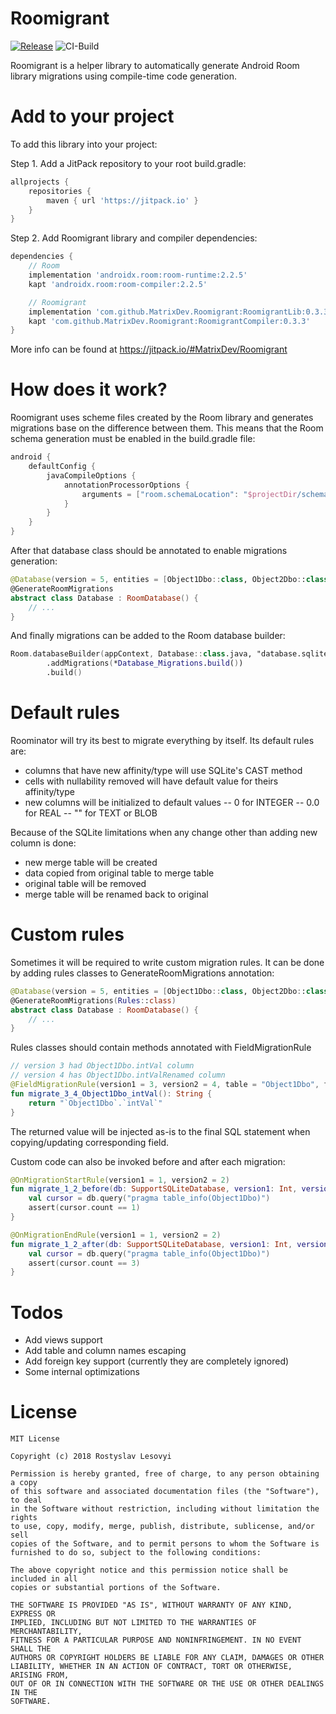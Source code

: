 # Roomigrant

[![Release](https://jitpack.io/v/MatrixDev/Roomigrant.svg)](https://jitpack.io/#MatrixDev/Roomigrant)
![CI-Build](https://github.com/MatrixDev/Roomigrant/workflows/ci-build/badge.svg)

Roomigrant is a helper library to automatically generate Android Room library migrations using compile-time code generation.

# Add to your project

To add this library into your project:

Step 1. Add a JitPack repository to your root build.gradle:

```groovy
allprojects {
    repositories {
        maven { url 'https://jitpack.io' }
    }
}
```

Step 2. Add Roomigrant library and compiler dependencies:

```groovy
dependencies {
    // Room
    implementation 'androidx.room:room-runtime:2.2.5'
    kapt 'androidx.room:room-compiler:2.2.5'

    // Roomigrant
    implementation 'com.github.MatrixDev.Roomigrant:RoomigrantLib:0.3.3'
    kapt 'com.github.MatrixDev.Roomigrant:RoomigrantCompiler:0.3.3'
}
```

More info can be found at https://jitpack.io/#MatrixDev/Roomigrant

# How does it work?

Roomigrant uses scheme files created by the Room library and generates migrations base on the difference between them.
This means that the Room schema generation must be enabled in the build.gradle file:

```groovy
android {
    defaultConfig {
        javaCompileOptions {
            annotationProcessorOptions {
                arguments = ["room.schemaLocation": "$projectDir/schemas".toString()]
            }
        }
    }
}
```

After that database class should be annotated to enable migrations generation:

```kotlin
@Database(version = 5, entities = [Object1Dbo::class, Object2Dbo::class])
@GenerateRoomMigrations
abstract class Database : RoomDatabase() {
    // ...
}
```

And finally migrations can be added to the Room database builder:

```kotlin
Room.databaseBuilder(appContext, Database::class.java, "database.sqlite")
		.addMigrations(*Database_Migrations.build())
		.build()
```

# Default rules

Roominator will try its best to migrate everything by itself. Its default rules are:

 - columns that have new affinity/type will use SQLite's CAST method
 - cells with nullability removed will have default value for theirs affinity/type
 - new columns will be initialized to default values
 -- 0 for INTEGER
 -- 0.0 for REAL
 -- "" for TEXT or BLOB

Because of the SQLite limitations when any change other than adding new column is done:
 - new merge table will be created
 - data copied from original table to merge table
 - original table will be removed
 - merge table will be renamed back to original

# Custom rules

Sometimes it will be required to write custom migration rules.
It can be done by adding rules classes to GenerateRoomMigrations annotation:

```kotlin
@Database(version = 5, entities = [Object1Dbo::class, Object2Dbo::class])
@GenerateRoomMigrations(Rules::class)
abstract class Database : RoomDatabase() {
    // ...
}
```

Rules classes should contain methods annotated with FieldMigrationRule

```kotlin
// version 3 had Object1Dbo.intVal column
// version 4 has Object1Dbo.intValRenamed column
@FieldMigrationRule(version1 = 3, version2 = 4, table = "Object1Dbo", field = "intValRenamed")
fun migrate_3_4_Object1Dbo_intVal(): String {
	return "`Object1Dbo`.`intVal`"
}
```

The returned value will be injected as-is to the final SQL statement when copying/updating corresponding field.

Custom code can also be invoked before and after each migration:

```kotlin
@OnMigrationStartRule(version1 = 1, version2 = 2)
fun migrate_1_2_before(db: SupportSQLiteDatabase, version1: Int, version2: Int) {
	val cursor = db.query("pragma table_info(Object1Dbo)")
	assert(cursor.count == 1)
}

@OnMigrationEndRule(version1 = 1, version2 = 2)
fun migrate_1_2_after(db: SupportSQLiteDatabase, version1: Int, version2: Int) {
	val cursor = db.query("pragma table_info(Object1Dbo)")
	assert(cursor.count == 3)
}
```

# Todos

 - Add views support
 - Add table and column names escaping
 - Add foreign key support (currently they are completely ignored)
 - Some internal optimizations

# License

```
MIT License

Copyright (c) 2018 Rostyslav Lesovyi

Permission is hereby granted, free of charge, to any person obtaining a copy
of this software and associated documentation files (the "Software"), to deal
in the Software without restriction, including without limitation the rights
to use, copy, modify, merge, publish, distribute, sublicense, and/or sell
copies of the Software, and to permit persons to whom the Software is
furnished to do so, subject to the following conditions:

The above copyright notice and this permission notice shall be included in all
copies or substantial portions of the Software.

THE SOFTWARE IS PROVIDED "AS IS", WITHOUT WARRANTY OF ANY KIND, EXPRESS OR
IMPLIED, INCLUDING BUT NOT LIMITED TO THE WARRANTIES OF MERCHANTABILITY,
FITNESS FOR A PARTICULAR PURPOSE AND NONINFRINGEMENT. IN NO EVENT SHALL THE
AUTHORS OR COPYRIGHT HOLDERS BE LIABLE FOR ANY CLAIM, DAMAGES OR OTHER
LIABILITY, WHETHER IN AN ACTION OF CONTRACT, TORT OR OTHERWISE, ARISING FROM,
OUT OF OR IN CONNECTION WITH THE SOFTWARE OR THE USE OR OTHER DEALINGS IN THE
SOFTWARE.
```
